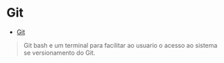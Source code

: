 # Git
- [Git](https://git-scm.com/downloads)
> Git bash e um terminal para facilitar ao usuario o acesso ao sistema se versionamento do Git.

